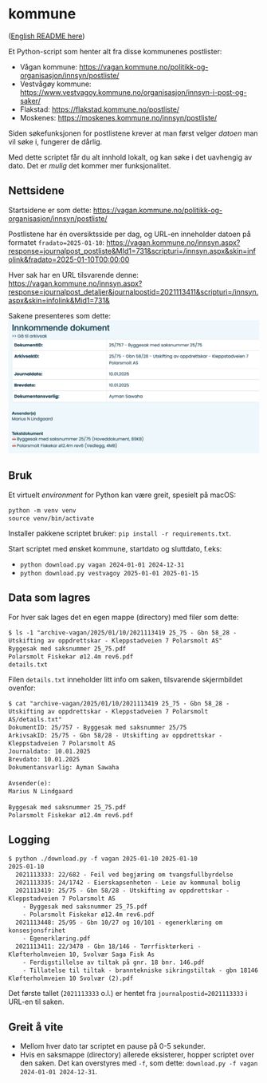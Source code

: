 # kommune

([English README here](README_en.md))

Et Python-script som henter alt fra disse kommunenes postlister:

* Vågan kommune: https://vagan.kommune.no/politikk-og-organisasjon/innsyn/postliste/
* Vestvågøy kommune: https://www.vestvagoy.kommune.no/organisasjon/innsyn-i-post-og-saker/
* Flakstad: https://flakstad.kommune.no/postliste/
* Moskenes: https://moskenes.kommune.no/innsyn/postliste/

Siden søkefunksjonen for postlistene krever at man først velger _datoen_ man vil søke i, fungerer de dårlig.

Med dette scriptet får du alt innhold lokalt, og kan søke i det uavhengig av dato.
Det er _mulig_ det kommer mer funksjonalitet.

## Nettsidene

Startsidene er som dette: https://vagan.kommune.no/politikk-og-organisasjon/innsyn/postliste/

Postlistene har én oversiktsside per dag, og URL-en inneholder datoen på formatet `fradato=2025-01-10`:
https://vagan.kommune.no/innsyn.aspx?response=journalpost_postliste&MId1=731&scripturi=/innsyn.aspx&skin=infolink&fradato=2025-01-10T00:00:00

Hver sak har en URL tilsvarende denne:
https://vagan.kommune.no/innsyn.aspx?response=journalpost_detaljer&journalpostid=2021113411&scripturi=/innsyn.aspx&skin=infolink&Mid1=731&

Sakene presenteres som dette:
![Eksempel på sak](kommune.png)

## Bruk

Et virtuelt _environment_ for Python kan være greit, spesielt på macOS:
```
python -m venv venv
source venv/bin/activate
```

Installer pakkene scriptet bruker:
`pip install -r requirements.txt`.

Start scriptet med ønsket kommune, startdato og sluttdato, f.eks:
* `python download.py vagan 2024-01-01 2024-12-31` 
* `python download.py vestvagoy 2025-01-01 2025-01-15`

## Data som lagres

For hver sak lages det en egen mappe (directory) med filer som dette:

```
$ ls -1 "archive-vagan/2025/01/10/2021113419 25_75 - Gbn 58_28 - Utskifting av oppdrettskar - Kleppstadveien 7 Polarsmolt AS"
Byggesak med saksnummer 25_75.pdf
Polarsmolt Fiskekar ø12.4m rev6.pdf
details.txt
```

Filen `details.txt` inneholder litt info om saken, tilsvarende skjermbildet ovenfor:

```
$ cat "archive-vagan/2025/01/10/2021113419 25_75 - Gbn 58_28 - Utskifting av oppdrettskar - Kleppstadveien 7 Polarsmolt AS/details.txt"
DokumentID: 25/757 - Byggesak med saksnummer 25/75
ArkivsakID: 25/75 - Gbn 58/28 - Utskifting av oppdrettskar - Kleppstadveien 7 Polarsmolt AS
Journaldato: 10.01.2025
Brevdato: 10.01.2025
Dokumentansvarlig: Ayman Sawaha

Avsender(e):
Marius N Lindgaard

Byggesak med saksnummer 25_75.pdf
Polarsmolt Fiskekar ø12.4m rev6.pdf
```

## Logging

```
$ python ./download.py -f vagan 2025-01-10 2025-01-10
2025-01-10
  2021113333: 22/682 - Feil ved begjæring om tvangsfullbyrdelse
  2021113335: 24/1742 - Eierskapsenheten - Leie av kommunal bolig
  2021113419: 25/75 - Gbn 58/28 - Utskifting av oppdrettskar - Kleppstadveien 7 Polarsmolt AS
    - Byggesak med saksnummer 25_75.pdf
    - Polarsmolt Fiskekar ø12.4m rev6.pdf
  2021113448: 25/95 - Gbn 10/27 og 10/101 - egenerklæring om konsesjonsfrihet
    - Egenerklæring.pdf
  2021113411: 22/3478 - Gbn 18/146 - Tørrfisktørkeri - Kløfterholmveien 10, Svolvær Saga Fisk As
    - Ferdigstillelse av tiltak på gnr. 18 bnr. 146.pdf
    - Tillatelse til tiltak - branntekniske sikringstiltak - gbn 18146 Kløfterholmveien 10 Svolvær (2).pdf
```    

Det første tallet (`2021113333` o.l.) er hentet fra `journalpostid=2021113333` i URL-en til saken.

## Greit å vite

* Mellom hver dato tar scriptet en pause på 0-5 sekunder.
* Hvis en saksmappe (directory) allerede eksisterer, hopper scriptet over den saken.
  Det kan overstyres med `-f`, som dette: `download.py -f vagan 2024-01-01 2024-12-31`.


